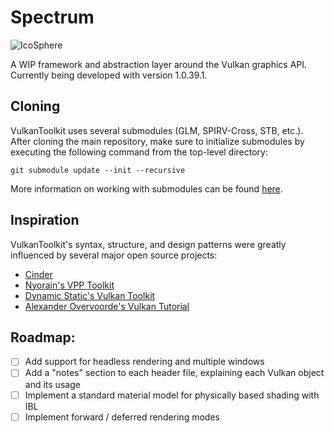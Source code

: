 # Spectrum

![IcoSphere](https://github.com/mwalczyk/VulkanToolkit/blob/master/icosphere.PNG)

A WIP framework and abstraction layer around the Vulkan graphics API. Currently being developed with
version 1.0.39.1.

## Cloning

VulkanToolkit uses several submodules (GLM, SPIRV-Cross, STB, etc.). After cloning the main
repository, make sure to initialize submodules by executing the following command from the top-level
directory:

`git submodule update --init --recursive`

More information on working with submodules can be found [here](https://github.com/blog/2104-working-with-submodules).

## Inspiration

VulkanToolkit's syntax, structure, and design patterns were greatly influenced by several major
open source projects:

- [Cinder](https://github.com/cinder/Cinder)
- [Nyorain's VPP Toolkit](https://github.com/nyorain/vpp)
- [Dynamic Static's Vulkan Toolkit](https://github.com/DynamicStatic/Dynamic_Static_Graphics)
- [Alexander Overvoorde's Vulkan Tutorial](https://vulkan-tutorial.com/)

## Roadmap:

- [ ] Add support for headless rendering and multiple windows
- [ ] Add a "notes" section to each header file, explaining each Vulkan object and its usage
- [ ] Implement a standard material model for physically based shading with IBL
- [ ] Implement forward / deferred rendering modes
